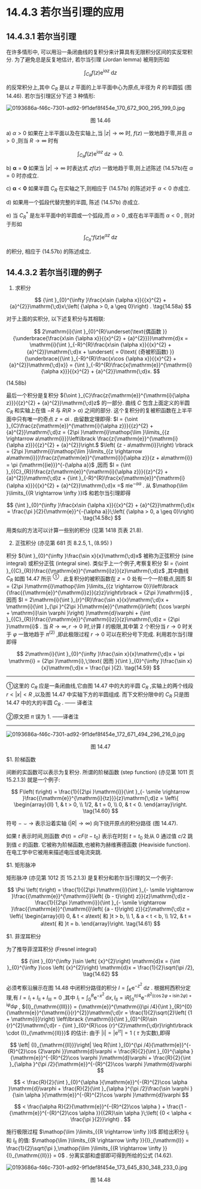 # 14.4.3 若尔当引理的应用

## 14.4.3.1 若尔当引理

在许多情形中, 可以用沿一条闭曲线的复积分来计算具有无限积分区间的实反常积分. 为了避免总是反复地估计, 若尔当引理 (Jordan lemma) 被用到形如

$$
{\int }_{{C}_{R}}f\left( z\right) {\mathrm{e}}^{\mathrm{i}{\alpha z}}\mathrm{\;d}z \tag{14.57a}
$$

的反常积分上,其中 ${C}_{R}$ 是以 $z$ 平面的上半平面中心为原点,半径为 $R$ 的半圆弧 (图 14.46). 若尔当引理区分下述 3 种情形:

![0193686a-f46c-7301-ad92-9f1def8f454e_170_672_900_295_199_0.jpg](/images/0193686a-f46c-7301-ad92-9f1def8f454e_170_672_900_295_199_0.jpg)

<center>图 14.46</center>

a) $\alpha  > 0$ 如果在上半平面以及在实轴上,当 $\left| z\right|  \rightarrow  \infty$ 时, $f\left( z\right)$ 一致地趋于零,并且 $\alpha  > 0$ ,则当 $R \rightarrow  \infty$ 时有

$$
{\int }_{{C}_{R}}f\left( z\right) {\mathrm{e}}^{\mathrm{i}{\alpha z}}\mathrm{\;d}z \rightarrow  0. \tag{14.57b}
$$

b) $\mathbf{\alpha } = \mathbf{0}$ 如果当 $\left| z\right|  \rightarrow  \infty$ 时表达式 ${zf}\left( z\right)$ 一致地趋于零,则上述陈述 (14.57b)在 $\alpha  = 0$ 时亦成立.

c) $\mathbf{\alpha } < \mathbf{0}$ 如果半圆 ${C}_{R}$ 在实轴之下,则相应于 (14.57b) 的陈述对于 $\alpha  < 0$ 亦成立.

d) 如果用一个弧段代替完整的半圆, 陈述 (14.57b) 亦成立.

e) 当 ${C}_{R}^{ * }$ 是左半平面中的半圆或一个弧段,而 $\alpha  > 0$ ,或在右半平面而 $\alpha  < 0$ , 则对于形如

$$
{\int }_{{C}_{R}^{ * }}f\left( z\right) {\mathrm{e}}^{\alpha z}\mathrm{\;d}z \tag{14.57c}
$$

的积分, 相应于 (14.57b) 的陈述成立.

## 14.4.3.2 若尔当引理的例子

1. 求积分

$$
{\int }_{0}^{\infty }\frac{x\sin {\alpha x}}{{x}^{2} + {a}^{2}}\mathrm{\;d}x\;\left( {\alpha  > 0, a \geq  0}\right) . \tag{14.58a}
$$

对于上面的实积分, 以下述复积分与其相联:

$$
2\mathrm{i}{\int }_{0}^{R}\underset{\text{偶函数 }}{\underbrace{\frac{x\sin {\alpha x}}{{x}^{2} + {a}^{2}}}}\mathrm{d}x = \mathrm{i}{\int }_{-R}^{R}\frac{x\sin {\alpha x}}{{x}^{2} + {a}^{2}}\mathrm{\;d}x + \underset{ = 0\text{ (奇被积函数) }}{\underbrace{{\int }_{-R}^{R}\frac{x\cos {\alpha x}}{{x}^{2} + {a}^{2}}\mathrm{\;d}x}} = {\int }_{-R}^{R}\frac{x{\mathrm{e}}^{\mathrm{i}{\alpha x}}}{{x}^{2} + {a}^{2}}\mathrm{\;d}x.
$$

(14.58b)

最后一个积分是复积分 ${\oint }_{C}\frac{z{\mathrm{e}}^{\mathrm{i}{\alpha z}}}{{z}^{2} + {a}^{2}}\mathrm{\;d}z$ 的一部分. 曲线 $C$ 包含上面定义的半圆 ${C}_{R}$ 和实轴上在值 $- R$ 与 $R\left( {R > a}\right)$ 之间的部分. 这个复积分的复被积函数在上半平面中只有唯一的奇点 $z = a\mathrm{i}$ . 由留数定理即得: $I = {\oint }_{C}\frac{z{\mathrm{e}}^{\mathrm{i}{\alpha z}}}{{z}^{2} + {a}^{2}}\mathrm{\;d}z = {2\pi }\mathrm{i}\mathop{\lim }\limits_{{z \rightarrow  a\mathrm{i}}}\left\lbrack  \frac{z{\mathrm{e}}^{\mathrm{i}{\alpha z}}}{{z}^{2} + {a}^{2}}\right.$ $\left( {z - a\mathrm{i}}\right) \rbrack  = {2\pi }\mathrm{i}\mathop{\lim }\limits_{{z \rightarrow  a\mathrm{i}}}\frac{z{\mathrm{e}}^{\mathrm{i}}{\alpha z}}{z + a\mathrm{i}} = \pi {\mathrm{{ie}}}^{-{\alpha a}}$ ,因而 $I = {\int }_{{C}_{R}}\frac{z{\mathrm{e}}^{\mathrm{i}{\alpha z}}}{{z}^{2} + {a}^{2}}\mathrm{\;d}z + {\int }_{-R}^{R}\frac{x{\mathrm{e}}^{\mathrm{i}{\alpha x}}}{{x}^{2} + {a}^{2}}\mathrm{\;d}x =$ $\pi {\mathrm{{ie}}}^{-{\alpha a}}$ . 从 $\mathop{\lim }\limits_{{R \rightarrow  \infty }}I$ 和若尔当引理即得

$$
{\int }_{0}^{\infty }\frac{x\sin {\alpha x}}{{x}^{2} + {a}^{2}}\mathrm{\;d}x = \frac{\pi }{2}{\mathrm{e}}^{-{\alpha a}}\;\left( {\alpha  > 0, a \geq  0}\right) . \tag{14.58c}
$$

用类似的方法可以计算一些别的积分 (见第 1418 页表 21.8).

2. 正弦积分 (亦见第 681 页 ${8.2.5},1.,\left( {8.95}\right)$ )

积分 ${\int }_{0}^{\infty }\frac{\sin x}{x}\mathrm{\;d}x$ 被称为正弦积分 (sine integral) 或积分正弦 (integral sine). 类似于上一个例子,考察复积分 $I = {\oint }_{{C}_{R}}\frac{{\mathrm{e}}^{\mathrm{i}z}}{z}\mathrm{\;d}z$ ,其中曲线 ${C}_{R}$ 如图 14.47 所示 ${}^{\text{①}}$ . 此复积分的被积函数在 $z = 0$ 处有一个一阶极点,因而 $I = {2\pi }\mathrm{i}\mathop{\lim }\limits_{{z \rightarrow  0}}\left\lbrack  {\frac{{\mathrm{e}}^{\mathrm{i}z}}{z}z}\right\rbrack   = {2\pi }\mathrm{i}$ ,因而 $I = 2\mathrm{i}{\int }_{r}^{R}\frac{\sin x}{x}\mathrm{\;d}x + \mathrm{i}{\int }_{\pi }^{2\pi }{\mathrm{e}}^{\mathrm{i}r\left( {\cos \varphi  + \mathrm{i}\sin \varphi }\right) }\mathrm{d}\varphi  + {\int }_{{C}_{R}}\frac{{\mathrm{e}}^{\mathrm{i}z}}{z}\mathrm{\;d}z = {2\pi }\mathrm{i}$ . 当 $R \rightarrow  \infty , r \rightarrow  0$ 时,计算 $I$ 的极限,其中第 2 个积分当 $r \rightarrow  0$ 时关于 $\varphi$ 一致地趋于 ${\pi }^{\left( 2\right) }$ ,即此极限过程 $r \rightarrow  0$ 可以在积分号下完成. 利用若尔当引理即得

$$
2\mathrm{i}{\int }_{0}^{\infty }\frac{\sin x}{x}\mathrm{\;d}x + \pi \mathrm{i} = {2\pi }\mathrm{i},\;\text{ 因而 }{\int }_{0}^{\infty }\frac{\sin x}{x}\mathrm{\;d}x = \frac{\pi }{2}. \tag{14.59}
$$

---

①这里的 ${C}_{R}$ 应是一条闭曲线,它由图 14.47 中的大的半圆 ${C}_{R}$ ,实轴上的两个线段 $r < \left| x\right|  < R$ ,以及图 14.47 中实轴下方的半圆组成. 而下文积分限中的 ${C}_{R}$ 只是图 14.47 中的大的半圆 ${C}_{R}$ . —— 译者注

②原文把 $\pi$ 误为 1. ——译者注

---

![0193686a-f46c-7301-ad92-9f1def8f454e_172_671_494_296_216_0.jpg](/images/0193686a-f46c-7301-ad92-9f1def8f454e_172_671_494_296_216_0.jpg)

<center>图 14.47</center>

$1. 阶梯函数

间断的实函数可以表示为复积分. 所谓的阶梯函数 (step function) (亦见第 1011 页 15.2.1.3) 就是一个例子:

$$
F\left( t\right)  = \frac{1}{{2\pi }\mathrm{i}}{\int }_{- \smile   \rightarrow  }\frac{{\mathrm{e}}^{\mathrm{i}{tz}}}{z}\mathrm{\;d}z = \left\{  \begin{array}{ll} 1, & t > 0, \\  1/2, & t = 0, \\  0, & t < 0. \end{array}\right.  \tag{14.60}
$$

符号 $-  \smile   \rightarrow$ 表示沿着实轴 $\left( {\left| R\right|  \rightarrow  \infty }\right)$ 向下绕开原点的积分路径 (图 14.47).

如果 $t$ 表示时间,则函数 $\Phi \left( t\right)  = {cF}\left( {t - {t}_{0}}\right)$ 表示在时刻 $t = {t}_{0}$ 处从 0 通过值 $c/2$ 跳到值 $c$ 的函数. 它被称为阶梯函数,也被称为赫维赛德函数 (Heaviside function). 在电工学中它被用来描述电压或电流突跳.

$1. 矩形脉冲

矩形脉冲 (亦见第 1012 页 15.2.1.3) 是复积分和若尔当引理的又一个例子:

$$
\Psi \left( t\right)  = \frac{1}{{2\pi }\mathrm{i}}{\int }_{- \smile   \rightarrow  }\frac{{\mathrm{e}}^{\mathrm{i}\left( {b - t}\right) z}}{z}\mathrm{\;d}z - \frac{1}{{2\pi }\mathrm{i}}{\int }_{- \smile   \rightarrow  }\frac{{\mathrm{e}}^{\mathrm{i}\left( {a - t}\right) z}}{z}\mathrm{\;d}z = \left\{  \begin{array}{ll} 0, & t < a\text{ 和 }t > b, \\  1, & a < t < b, \\  1/2, & t = a\text{ 和 }t = b. \end{array}\right.  \tag{14.61}
$$

$1. 菲涅耳积分

为了推导菲涅耳积分 (Fresnel integral)

$$
{\int }_{0}^{\infty }\sin \left( {x}^{2}\right) \mathrm{d}x = {\int }_{0}^{\infty }\cos \left( {x}^{2}\right) \mathrm{d}x = \frac{1}{2}\sqrt{\pi /2}, \tag{14.62}
$$

必须考察沿展示在图 14.48 中闭积分路径的积分 $I = {\int }_{K}{\mathrm{e}}^{-{z}^{2}}\mathrm{\;d}z$ . 根据柯西积分定理,有 $I = {I}_{\mathrm{I}} + {I}_{\mathrm{{II}}} + {I}_{\mathrm{{III}}} = 0$ ,其中 ${I}_{\mathrm{I}} = {\int }_{0}^{R}{\mathrm{e}}^{-{x}^{2}}\mathrm{\;d}x,{I}_{\mathrm{{II}}} = \mathrm{i}R{\int }_{0}^{\pi /4}{\mathrm{e}}^{-{R}^{2}\left( {\cos {2\varphi } + \mathrm{i}\sin {2\varphi }}\right)  + \mathrm{i}\varphi }\mathrm{d}\varphi$ , ${I}_{\mathrm{{III}}} = {\mathrm{e}}^{\mathrm{i}\pi /4}{\int }_{R}^{0}{\mathrm{e}}^{\mathrm{i}{r}^{2}}\mathrm{\;d}r = \frac{1}{2}\sqrt{2}\left( {1 + \mathrm{i}}\right) \left\lbrack  {\mathrm{i}{\int }_{0}^{R}\sin {r}^{2}\mathrm{\;d}r - {\int }_{0}^{R}\cos {r}^{2}\mathrm{\;d}r}\right\rbrack   \cdot  {I}_{\mathrm{{II}}}$ 的估计: 由于 $\left| \mathrm{i}\right|  = \left| {\mathrm{e}}^{\mathrm{i}\tau }\right|  = 1$ ( $\tau$ 为实数),即得

$$
\left| {I}_{\mathrm{{II}}}\right|  \leq  R{\int }_{0}^{\pi /4}{\mathrm{e}}^{-{R}^{2}\cos {2\varphi }}\mathrm{d}\varphi  = \frac{R}{2}{\int }_{0}^{\alpha }{\mathrm{e}}^{-{R}^{2}\cos \varphi }\mathrm{d}\varphi  + \frac{R}{2}{\int }_{\alpha }^{\pi /2}{\mathrm{e}}^{-{R}^{2}\cos \varphi }\mathrm{d}\varphi
$$

$$
< \frac{R}{2}{\int }_{0}^{\alpha }{\mathrm{e}}^{-{R}^{2}\cos \alpha }\mathrm{d}\varphi  + \frac{R}{2}{\int }_{\alpha }^{\pi /2}\frac{\sin \varphi }{\sin \alpha }{\mathrm{e}}^{-{R}^{2}\cos \varphi }\mathrm{d}\varphi
$$

$$
< \frac{\alpha R}{2}{\mathrm{e}}^{-{R}^{2}\cos \alpha } + \frac{1 - {\mathrm{e}}^{-{R}^{2}\cos \alpha }}{{2R}\sin \alpha }\;\left( {0 < \alpha  < \frac{\pi }{2}}\right) .
$$

施行极限过程 $\mathop{\lim }\limits_{{R \rightarrow  \infty }}I$ 即给出积分 ${I}_{\mathrm{I}}$ 和 ${I}_{\mathrm{{II}}}$ 的值: $\mathop{\lim }\limits_{{R \rightarrow  \infty }}{I}_{\mathrm{I}} = \frac{1}{2}\sqrt{\pi },\mathop{\lim }\limits_{{R \rightarrow  \infty }}{I}_{\mathrm{{II}}} = 0$ . 分离实部和虚部即可得到所给的公式 (14.62).

![0193686a-f46c-7301-ad92-9f1def8f454e_173_645_830_348_233_0.jpg](/images/0193686a-f46c-7301-ad92-9f1def8f454e_173_645_830_348_233_0.jpg)

<center>图 14.48</center>


